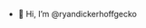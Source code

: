 - 👋 Hi, I’m @ryandickerhoffgecko

<!---
ryandickerhoffgecko/ryandickerhoffgecko is a ✨ special ✨ repository because its `README.md` (this file) appears on your GitHub profile.
You can click the Preview link to take a look at your changes.
--->
